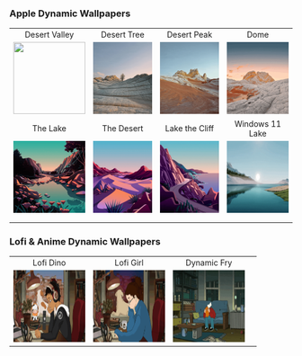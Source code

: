 ### Apple Dynamic Wallpapers
| 			   	              										        			| 			     															     | 															   	  			     | 																	         |
| :---------------------------------------------------------------------------------------------------------: | :------------------------------------------------------------------------------------------------------:  | :---------------------------------------------------------------------------------------------------------: | :------------------------------------------------------------------------------------------------: |
| Desert Valley             													        | Desert Tree     															     | Desert Peak										      				      		     | Dome		     											 		         |
| <img class="img1" src="Screenshots/DesertValley.gif" width="128" height="128"> | <img class="img1" src="Screenshots/DesertTree.gif" width="128" height="128"> |  <img class="img1" src="Screenshots/DesertPeak.gif" width="128" height="128">  | <img class="img1" src="Screenshots/Dome.gif" width="128" height="128">  |
| The Lake    	              										        			| The Desert						     										     | Lake the Cliff							    				           			      | Windows 11 Lake										   			          |
| <img class="img1" src="Screenshots/TheLake.gif" width="128" height="128">  	| <img class="img1" src="Screenshots/TheDesert.gif" width="128" height="128">  | <img class="img1" src="Screenshots/LakeTheCliff.gif" width="128" height="128">  | <img class="img1" src="Screenshots/Win11Lake.gif" width="128" height="128"> | 															    |
| 			   	              													        | 			     												     | 															        | 															     |
| 																			| 															     | 			   	              										        | 			     												     |

### Lofi & Anime Dynamic Wallpapers
| 			   	              										        			| 			     															     | 															   	  			     | 																	         |
| :---------------------------------------------------------------------------------------------------------: | :------------------------------------------------------------------------------------------------------:  | :---------------------------------------------------------------------------------------------------------: | :------------------------------------------------------------------------------------------------: |
| Lofi Dino	   	              													        | Lofi Girl		     														     | Dynamic Fry													 		             | 															     			 |
| <img class="img1" src="Screenshots/LofiDino.gif" width="128" height="128"> 	| <img class="img1" src="Screenshots/LofiGirl.gif" width="128" height="128">	     | <img class="img1" src="Screenshots/DynamicFry.gif" width="128" height="128">  | 			     												      			 |

